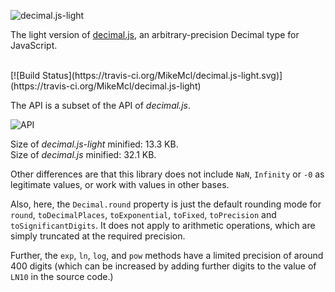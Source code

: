 ![decimal.js-light](https://raw.githubusercontent.com/MikeMcl/decimal.js-light/gh-pages/decimaljslight.png)

The light version of [decimal.js](https://github.com/MikeMcl/decimal.js/), an arbitrary-precision Decimal type for JavaScript.

<br />
[![Build Status](https://travis-ci.org/MikeMcl/decimal.js-light.svg)](https://travis-ci.org/MikeMcl/decimal.js-light)  
<br />

The API is a subset of the API of *decimal.js*. 

![API](https://raw.githubusercontent.com/MikeMcl/decimal.js-light/gh-pages/API.png)

Size of *decimal.js-light* minified: 13.3 KB.  
Size of *decimal.js* minified: 32.1 KB. 

Other differences are that this library does not include `NaN`, `Infinity` or `-0` as legitimate values, or work with values in other bases. 

Also, here, the `Decimal.round` property is just the default rounding mode for `round`, `toDecimalPlaces`, `toExponential`, `toFixed`, `toPrecision` and `toSignificantDigits`. It does not apply to arithmetic operations, which are simply truncated at the required precision.  

Further, the `exp`, `ln`, `log`, and `pow` methods have a limited precision of around 400 digits (which can be increased by adding further digits to the value of `LN10` in the source code.)

